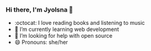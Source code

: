 ###              Hi there, I'm Jyolsna 👋

- :octocat: I love reading books and listening to music 
- 🌱 I’m currently learning web development
- 🤔 I’m looking for help with open source
- 😄 Pronouns: she/her
